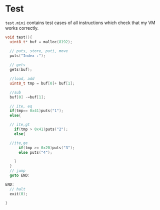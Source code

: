 # Test 

`test.mini` contains test cases of all instructions which check that my VM works correctly.

```c
void test(){
  uint8_t* buf = malloc(8192);

  // puts, store, puti, move
  puts("Index :");
  
  // gets
  gets(buf);

  //load, add
  uint8_t tmp = buf[0]+ buf[1];

  //sub
  buf[0] -=buf[1];

  // ite, eq
  if(tmp== 0x41)puts("1");
  else{

  // ite,gt
    if(tmp > 0x41)puts("2");
    else{

  //ite,ge
      if(tmp >= 0x20)puts("3");
      else puts("4");

    }
  }
  // jump
  goto END:

END:
  // halt
  exit(0);

}
```
